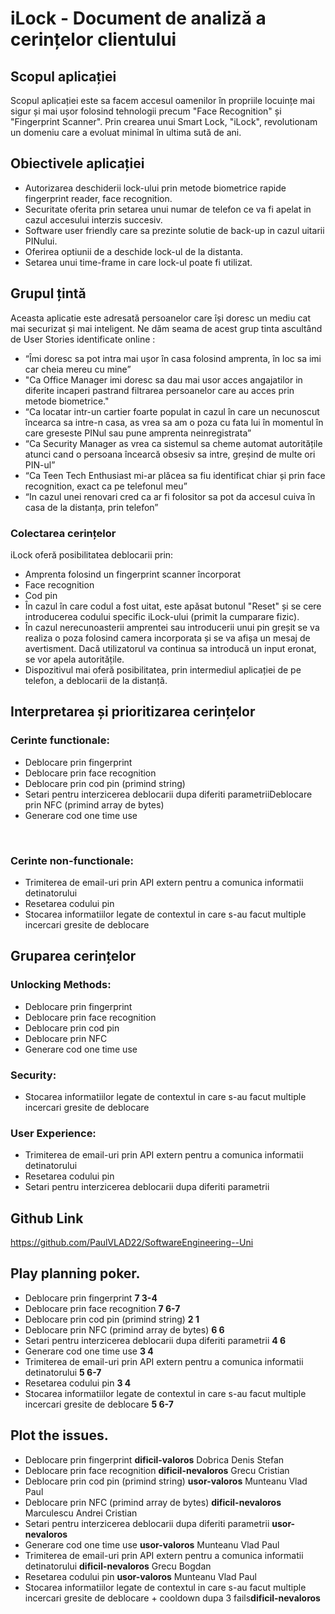 # iLock - Document de analiză a cerințelor clientului

## Scopul aplicației

Scopul aplicației este sa facem accesul oamenilor în propriile locuințe mai sigur și mai ușor folosind tehnologii precum "Face Recognition" și "Fingerprint Scanner". Prin crearea unui Smart Lock, "iLock", revolutionam un domeniu care a evoluat minimal în ultima sută de ani.

## Obiectivele aplicației
<ul>
  <li>Autorizarea deschiderii lock-ului prin metode biometrice rapide fingerprint reader, face recognition.</li>
  <li>Securitate oferita prin setarea unui numar de telefon ce va fi apelat in cazul accesului interzis succesiv.</li>
  <li>Software user friendly care sa prezinte solutie de back-up in cazul uitarii PINului.</li>
  <li>Oferirea optiunii de a deschide lock-ul de la distanta.</li>
  <li>Setarea unui time-frame in care lock-ul poate fi utilizat.</li>
</ul>

## Grupul țintă

Aceasta aplicatie este adresată persoanelor care își doresc un mediu cat mai securizat și mai inteligent. Ne dăm seama de acest grup tinta ascultând de User Stories identificate online : 
<ul>
  <li>“Îmi doresc sa pot intra mai ușor în casa folosind amprenta, în loc sa imi car cheia mereu cu mine”</li>
  <li>"Ca Office Manager imi doresc sa dau mai usor acces angajatilor in diferite incaperi pastrand filtrarea persoanelor care au acces prin metode biometrice."</li>
  <li>“Ca locatar intr-un cartier foarte populat  in cazul în care un necunoscut încearca sa intre-n casa, as vrea sa am o poza cu fata lui în momentul în care greseste PINul sau pune amprenta neinregistrata”</li>
  <li>“Ca Security Manager as vrea ca sistemul sa cheme automat autoritățile atunci cand o persoana încearcă obsesiv sa intre, greșind de multe ori PIN-ul”</li>
  <li>“Ca Teen Tech Enthusiast mi-ar plăcea sa fiu identificat chiar și prin face recognition, exact ca pe telefonul meu”</li>
  <li>“In cazul unei renovari cred ca ar fi folositor sa pot da accesul cuiva în casa de la distanța, prin telefon”</li>
</ul>

### Colectarea cerințelor

iLock oferă posibilitatea deblocarii prin:
<ul>
  <li>Amprenta folosind un fingerprint scanner încorporat</li>
  <li>Face recognition</li>
  <li>Cod pin</li>
  <li>În cazul în care codul a fost uitat, este apăsat butonul "Reset" și se cere introducerea codului specific iLock-ului (primit la cumparare fizic).</li>
  <li>În cazul nerecunoasterii amprentei sau introducerii unui pin greșit se va realiza o poza folosind camera incorporata și se va afișa un mesaj de avertisment. Dacă utilizatorul va continua sa introducă un input eronat, se vor apela autoritățile.</li>
  <li>Dispozitivul mai oferă posibilitatea, prin intermediul aplicației de pe telefon, a deblocarii de la distanță.</li>
</ul>



## Interpretarea și prioritizarea cerințelor  

### Cerinte functionale:
<ul>
  <li>Deblocare prin fingerprint</li>
  <li>Deblocare prin face recognition </li>
  <li>Deblocare prin cod pin (primind string)</li>
  <li>Setari pentru interzicerea deblocarii dupa diferiti parametriiDeblocare prin NFC (primind array de bytes)</li>
  <li>Generare cod one time use</li>
</ul>
<br/>

### Cerinte non-functionale:
<ul>
  <li>Trimiterea de email-uri prin API extern pentru a comunica informatii detinatorului</li>
  <li>Resetarea codului pin</li>
  <li>Stocarea informatiilor legate de contextul in care s-au facut multiple incercari gresite de deblocare</li>
</ul>
 
 
## Gruparea cerințelor 

### Unlocking Methods:
<ul>
  <li>Deblocare prin fingerprint</li>
  <li>Deblocare prin face recognition</li>
  <li>Deblocare prin cod pin</li>
  <li>Deblocare prin NFC</li>
  <li>Generare cod one time use</li>
</ul>

### Security:
<ul>
  <li>Stocarea informatiilor legate de contextul in care s-au facut multiple incercari gresite de deblocare</li>
</ul>
 
### User Experience:
<ul>
  <li>Trimiterea de email-uri prin API extern pentru a comunica informatii detinatorului</li>
  <li>Resetarea codului pin</li>
  <li>Setari pentru interzicerea deblocarii dupa diferiti parametrii</li>
</ul>

## Github Link 
https://github.com/PaulVLAD22/SoftwareEngineering--Uni 

## Play planning poker.

<ul>
  <li>Deblocare prin fingerprint <b>7  3-4</b></li>
  <li>Deblocare prin face recognition <b>7 6-7</b></li>
  <li>Deblocare prin cod pin (primind string) <b>2 1</b></li>
  <li>Deblocare prin NFC (primind array de bytes) <b>6 6</b></li>
  <li>Setari pentru interzicerea deblocarii dupa diferiti parametrii <b>4 6</b></li>
  <li>Generare cod one time use <b>3 4</b></li>
  <li>Trimiterea de email-uri prin API extern pentru a comunica informatii detinatorului <b>5 6-7</b></li>
  <li>Resetarea codului pin <b>3 4</b></li>
  <li>Stocarea informatiilor legate de contextul in care s-au facut multiple incercari gresite de deblocare <b>5 6-7</b></li>
</ul>
 
## Plot the issues.  
<ul>
  <li> Deblocare prin fingerprint <b>dificil-valoros</b> Dobrica Denis Stefan</li> 
  <li> Deblocare prin face recognition	<b>dificil-nevaloros</b> Grecu Cristian</li> 
  <li> Deblocare prin cod pin (primind string) <b>usor-valoros</b> Munteanu Vlad Paul</li>
  <li> Deblocare prin NFC (primind array de bytes) 	<b>dificil-nevaloros</b> Marculescu Andrei Cristian</li>
  <li> Setari pentru interzicerea deblocarii dupa diferiti parametrii <b>usor-nevaloros</b></li>
  <li> Generare cod one time use <b>usor-valoros</b> Munteanu Vlad Paul</li>
  <li> Trimiterea de email-uri prin API extern pentru a comunica informatii detinatorului <b>dificil-nevaloros</b> Grecu Bogdan</li>
  <li> Resetarea codului pin <b>usor-valoros</b> Munteanu Vlad Paul</li>
  <li>Stocarea informatiilor legate de contextul in care s-au facut multiple incercari gresite de deblocare + cooldown dupa 3 fails<b>dificil-nevaloros </b></li>
</ul>
